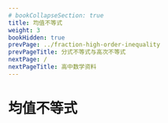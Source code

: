 ```yaml
---
# bookCollapseSection: true
title: 均值不等式
weight: 3
bookHidden: true
prevPage: ../fraction-high-order-inequality
prevPageTitle: 分式不等式与高次不等式
nextPage: /
nextPageTitle: 高中数学资料
---
```


# 均值不等式


